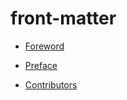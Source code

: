 # front-matter

 <ul class='toc'><li><a href='/en/front-matter/foreword'>Foreword</a></li></ul>

<ul class='toc'><li><a href='/en/front-matter/preface'>Preface</a></li></ul>

<ul class='toc'><li><a href='/en/front-matter/contributors'>Contributors</a></li></ul> 